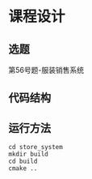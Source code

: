 # 课程设计

## 选题

第56号题-服装销售系统

## 代码结构

## 运行方法

```commandline
cd store_system
mkdir build
cd build
cmake ..
```
